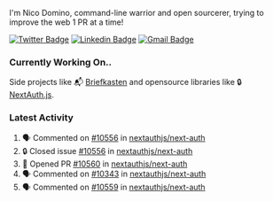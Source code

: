 
I'm Nico Domino, command-line warrior and open sourcerer, trying to improve the web 1 PR at a time!

[![Twitter Badge](https://img.shields.io/badge/-@ndom91-1ca0f1?style=flat-square&labelColor=1ca0f1&logo=twitter&logoColor=white&link=https://twitter.com/ndom91)](https://twitter.com/ndom91) [![Linkedin Badge](https://img.shields.io/badge/-ndom91-blue?style=flat-square&logo=Linkedin&logoColor=white&link=https://www.linkedin.com/in/ndom91/)](https://www.linkedin.com/in/ndom91/) [![Gmail Badge](https://img.shields.io/badge/-yo@ndo.dev-c14438?style=flat-square&logo=mail.ru&logoColor=white&link=mailto:yo@ndo.dev)](mailto:yo@ndo.dev)

### Currently Working On..

Side projects like 📬 [Briefkasten](https://briefkastenhq.com) and opensource libraries like 🔒 [NextAuth.js](https://github.com/nextauthjs/next-auth).

<!--START_SECTION_PROFILE_VIEWS:readme-info-->
<!--END_SECTION_PROFILE_VIEWS:readme-info-->

<!--START_SECTION_DAILY_COMMIT:readme-info-->
<!--END_SECTION_DAILY_COMMIT:readme-info-->

<!--START_SECTION_WEEKLY_COMMIT:readme-info-->
<!--END_SECTION_WEEKLY_COMMIT:readme-info-->

### Latest Activity

<!--START_SECTION:activity-->
1. 🗣 Commented on [#10556](https://github.com/nextauthjs/next-auth/issues/10556#issuecomment-2051785291) in [nextauthjs/next-auth](https://github.com/nextauthjs/next-auth)
2. 🔒 Closed issue [#10556](https://github.com/nextauthjs/next-auth/issues/10556) in [nextauthjs/next-auth](https://github.com/nextauthjs/next-auth)
3. 💪 Opened PR [#10560](https://github.com/nextauthjs/next-auth/pull/10560) in [nextauthjs/next-auth](https://github.com/nextauthjs/next-auth)
4. 🗣 Commented on [#10343](https://github.com/nextauthjs/next-auth/issues/10343#issuecomment-2051733465) in [nextauthjs/next-auth](https://github.com/nextauthjs/next-auth)
5. 🗣 Commented on [#10559](https://github.com/nextauthjs/next-auth/issues/10559#issuecomment-2051728740) in [nextauthjs/next-auth](https://github.com/nextauthjs/next-auth)
<!--END_SECTION:activity-->
